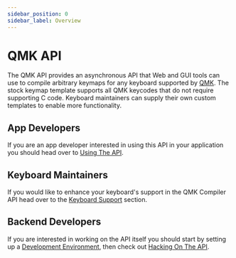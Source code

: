 ```yaml
---
sidebar_position: 0
sidebar_label: Overview
---
```


# QMK API

The QMK API provides an asynchronous API that Web and GUI tools can use to compile arbitrary keymaps for any keyboard supported by [QMK](https://qmk.fm/). The stock keymap template supports all QMK keycodes that do not require supporting C code. Keyboard maintainers can supply their own custom templates to enable more functionality.

## App Developers

If you are an app developer interested in using this API in your application you should head over to [Using The API](api_docs.md).

## Keyboard Maintainers

If you would like to enhance your keyboard's support in the QMK Compiler API head over to the [Keyboard Support](reference_configurator_support.md) section.

## Backend Developers

If you are interested in working on the API itself you should start by setting up a [Development Environment](api_development_environment.md), then check out [Hacking On The API](api_development_overview.md).

